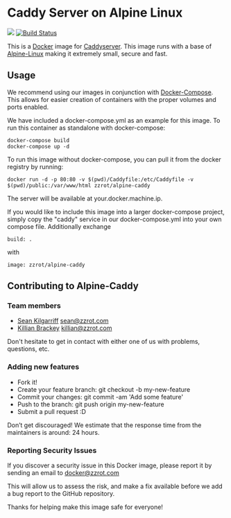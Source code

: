 # Caddy Server on Alpine Linux

[![](https://badge.imagelayers.io/zzrot/alpine-caddy:latest.svg)](https://imagelayers.io/?images=zzrot/alpine-caddy:latest 'Get your own badge on imagelayers.io')
[![Build Status](https://travis-ci.org/ZZROTDesign/alpine-caddy.svg?branch=master)](https://travis-ci.org/ZZROTDesign/alpine-caddy)

This is a [Docker](https://www.docker.com/) image for [Caddyserver](https://caddyserver.com/). This image runs with a base of [Alpine-Linux](http://www.alpinelinux.org/) making it extremely small, secure and fast.

## Usage
We recommend using our images in conjunction with [Docker-Compose](https://docs.docker.com/compose/). This allows for easier creation of containers with the proper volumes and ports enabled.

We have included a docker-compose.yml as an example for this image. To run this container as standalone with docker-compose:

    docker-compose build
    docker-compose up -d

To run this image without docker-compose, you can pull it from the docker registry by running:

    docker run -d -p 80:80 -v $(pwd)/Caddyfile:/etc/Caddyfile -v $(pwd)/public:/var/www/html zzrot/alpine-caddy

The server will be available at your.docker.machine.ip.

If you would like to include this image into a larger docker-compose project, simply copy the "caddy" service in our docker-compose.yml into your own compose file. Additionally exchange

    build: .

with

    image: zzrot/alpine-caddy


## Contributing to Alpine-Caddy

### Team members

* [Sean Kilgarriff](https://github.com/Skilgarriff) sean@zzrot.com  
* [Killian Brackey](https://github.com/killianbrackey) killian@zzrot.com

Don't hesitate to get in contact with either one of us with problems, questions, etc.


### Adding new features

* Fork it!
* Create your feature branch: git checkout -b my-new-feature
* Commit your changes: git commit -am 'Add some feature'
* Push to the branch: git push origin my-new-feature
* Submit a pull request :D


Don’t get discouraged! We estimate that the response time from the
maintainers is around: 24 hours.


### Reporting Security Issues

If you discover a security issue in this Docker image, please report it by sending an email to docker@zzrot.com

This will allow us to assess the risk, and make a fix available before we add a bug report to the GitHub repository.

Thanks for helping make this image safe for everyone!

